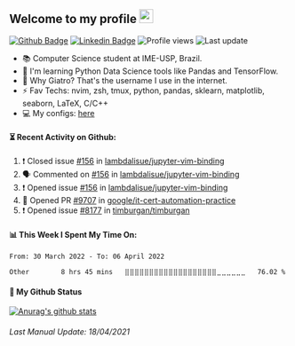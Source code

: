 ## Welcome to my profile <img src="https://media.giphy.com/media/hvRJCLFzcasrR4ia7z/giphy.gif" width="25px">

[![Github Badge](https://img.shields.io/badge/-Github-000?style=for-the-badge&logo=Github&logoColor=white&link=https://www.linkedin.com/in/lucas-paiolla/)](https://github.com/Giatroo)
[![Linkedin Badge](https://img.shields.io/badge/-LinkedIn-blue?style=for-the-badge&logo=Linkedin&logoColor=white&link=https://www.linkedin.com/in/lucas-paiolla/)](https://www.linkedin.com/in/lucas-paiolla/)
![Profile views](https://gpvc.arturio.dev/Giatroo)
![Last update](https://img.shields.io/github/last-commit/Giatroo/Giatroo)

- 📚 Computer Science student at IME-USP, Brazil.
- 🌱 I'm learning Python Data Science tools like Pandas and TensorFlow.
- 🤔 Why Giatro? That's the username I use in the internet.
- ⚡ Fav Techs: nvim, zsh, tmux, python, pandas, sklearn, matplotlib, seaborn, LaTeX, C/C++
- 💻 My configs: [here](https://github.com/Giatroo/cfgs)

#### ⏳ Recent Activity on Github:

<!--START_SECTION:activity-->
1. ❗️ Closed issue [#156](https://github.com/lambdalisue/jupyter-vim-binding/issues/156) in [lambdalisue/jupyter-vim-binding](https://github.com/lambdalisue/jupyter-vim-binding)
2. 🗣 Commented on [#156](https://github.com/lambdalisue/jupyter-vim-binding/issues/156) in [lambdalisue/jupyter-vim-binding](https://github.com/lambdalisue/jupyter-vim-binding)
3. ❗️ Opened issue [#156](https://github.com/lambdalisue/jupyter-vim-binding/issues/156) in [lambdalisue/jupyter-vim-binding](https://github.com/lambdalisue/jupyter-vim-binding)
4. 💪 Opened PR [#9707](https://github.com/google/it-cert-automation-practice/pull/9707) in [google/it-cert-automation-practice](https://github.com/google/it-cert-automation-practice)
5. ❗️ Opened issue [#8177](https://github.com/timburgan/timburgan/issues/8177) in [timburgan/timburgan](https://github.com/timburgan/timburgan)
<!--END_SECTION:activity-->

#### 📊 This Week I Spent My Time On:

<!--START_SECTION:waka-->

```text
From: 30 March 2022 - To: 06 April 2022

Other        8 hrs 45 mins   ⣿⣿⣿⣿⣿⣿⣿⣿⣿⣿⣿⣿⣿⣿⣿⣿⣿⣿⣿⣀⣀⣀⣀⣀⣀   76.02 %
```

<!--END_SECTION:waka-->

#### 🚀 My Github Status

[![Anurag's github stats](https://github-readme-stats.vercel.app/api?username=Giatroo&?count_private=true&show_icons=true&theme=onedark)](#)

###### Last Manual Update: 18/04/2021
